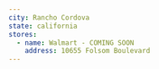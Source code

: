 ```yaml
---
city: Rancho Cordova
state: california
stores:
  - name: Walmart - COMING SOON
    address: 10655 Folsom Boulevard
---
```

